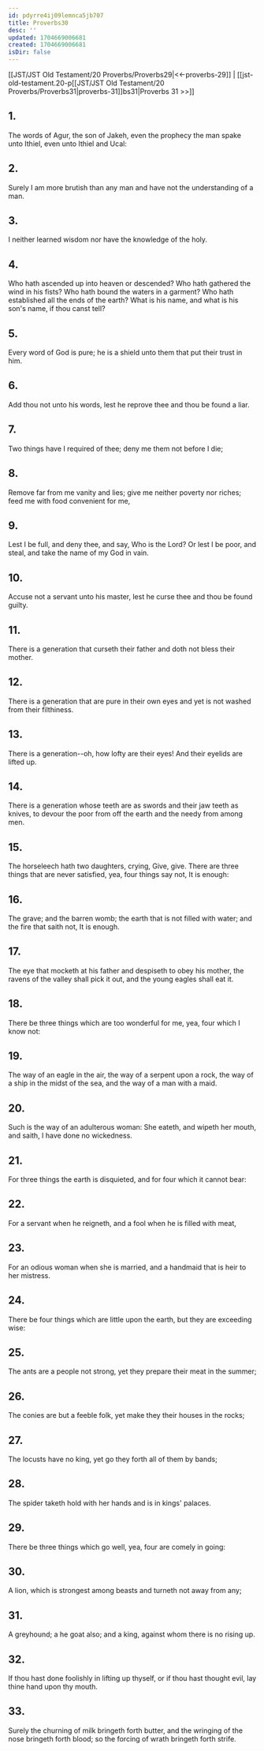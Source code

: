 ```yaml
---
id: pdyrre4ij09lemnca5jb707
title: Proverbs30
desc: ''
updated: 1704669006681
created: 1704669006681
isDir: false
---
```

[[JST/JST Old Testament/20 Proverbs/Proverbs29|<<-proverbs-29]] | [[jst-old-testament.20-p[[JST/JST Old Testament/20 Proverbs/Proverbs31|proverbs-31]]bs31|Proverbs 31 >>]]
## 1.
The words of Agur, the son of Jakeh, even the prophecy the man spake unto Ithiel, even unto Ithiel and Ucal:
## 2.
Surely I am more brutish than any man and have not the understanding of a man.
## 3.
I neither learned wisdom nor have the knowledge of the holy.
## 4.
Who hath ascended up into heaven or descended? Who hath gathered the wind in his fists? Who hath bound the waters in a garment? Who hath established all the ends of the earth? What is his name, and what is his son\'s name, if thou canst tell?
## 5.
Every word of God is pure; he is a shield unto them that put their trust in him.
## 6.
Add thou not unto his words, lest he reprove thee and thou be found a liar.
## 7.
Two things have I required of thee; deny me them not before I die;
## 8.
Remove far from me vanity and lies; give me neither poverty nor riches; feed me with food convenient for me,
## 9.
Lest I be full, and deny thee, and say, Who is the Lord? Or lest I be poor, and steal, and take the name of my God in vain.
## 10.
Accuse not a servant unto his master, lest he curse thee and thou be found guilty.
## 11.
There is a generation that curseth their father and doth not bless their mother.
## 12.
There is a generation that are pure in their own eyes and yet is not washed from their filthiness.
## 13.
There is a generation\--oh, how lofty are their eyes! And their eyelids are lifted up.
## 14.
There is a generation whose teeth are as swords and their jaw teeth as knives, to devour the poor from off the earth and the needy from among men.
## 15.
The horseleech hath two daughters, crying, Give, give. There are three things that are never satisfied, yea, four things say not, It is enough:
## 16.
The grave; and the barren womb; the earth that is not filled with water; and the fire that saith not, It is enough.
## 17.
The eye that mocketh at his father and despiseth to obey his mother, the ravens of the valley shall pick it out, and the young eagles shall eat it.
## 18.
There be three things which are too wonderful for me, yea, four which I know not:
## 19.
The way of an eagle in the air, the way of a serpent upon a rock, the way of a ship in the midst of the sea, and the way of a man with a maid.
## 20.
Such is the way of an adulterous woman: She eateth, and wipeth her mouth, and saith, I have done no wickedness.
## 21.
For three things the earth is disquieted, and for four which it cannot bear:
## 22.
For a servant when he reigneth, and a fool when he is filled with meat,
## 23.
For an odious woman when she is married, and a handmaid that is heir to her mistress.
## 24.
There be four things which are little upon the earth, but they are exceeding wise:
## 25.
The ants are a people not strong, yet they prepare their meat in the summer;
## 26.
The conies are but a feeble folk, yet make they their houses in the rocks;
## 27.
The locusts have no king, yet go they forth all of them by bands;
## 28.
The spider taketh hold with her hands and is in kings\' palaces.
## 29.
There be three things which go well, yea, four are comely in going:
## 30.
A lion, which is strongest among beasts and turneth not away from any;
## 31.
A greyhound; a he goat also; and a king, against whom there is no rising up.
## 32.
If thou hast done foolishly in lifting up thyself, or if thou hast thought evil, lay thine hand upon thy mouth.
## 33.
Surely the churning of milk bringeth forth butter, and the wringing of the nose bringeth forth blood; so the forcing of wrath bringeth forth strife.

